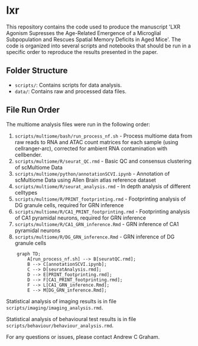 # lxr

This repository contains the code used to produce the manuscript 'LXR Agonism Supresses the Age-Related Emergence of a Microglial Subpopulation and Rescues Spatial Memory Deficits in Aged Mice'. The code is organized into several scripts and notebooks that should be run in a specific order to reproduce the results presented in the paper. 

## Folder Structure

- `scripts/`: Contains scripts for data analysis.
- `data/`: Contains raw and processed data files. 

## File Run Order

The multiome analysis files were run in the following order:

1. `scripts/multiome/bash/run_process_nf.sh` - Process multiome data from raw reads to RNA and ATAC count matrices for each sample (using cellranger-arc), corrected for ambient RNA contamination with cellbender.
2. `scripts/multiome/R/seurat_QC.rmd` - Basic QC and consensus clustering of scMultiome Data
3. `scripts/multiome/python/annotationSCVI.ipynb` - Annotation of scMultiome Data using Allen Brain atlas reference dataset
4. `scripts/multiome/R/seurat_analysis.rmd` - In depth analysis of different celltypes
5. `scripts/multiome/R/PRINT_footprinting.rmd` - Footprinting analysis of DG granule cells, required for GRN inference
6. `scripts/multiome/R/CA1_PRINT_footprinting.rmd` - Footprinting analysis of CA1 pyramidal neurons, required for GRN inference
7. `scripts/multiome/R/CA1_GRN_inference.Rmd` - GRN inference of CA1 pyramidal neurons
8. `scripts/multiome/R/DG_GRN_inference.Rmd` - GRN inference of DG granule cells

```mermaid
    graph TD;
        A[run_process_nf.sh] --> B[seuratQC.rmd];
        B --> C[annotationSCVI.ipynb];
        C --> D[seuratAnalysis.rmd];
        D --> E[PRINT_footprinting.rmd];
        D --> F[CA1_PRINT_footprinting.rmd];
        F --> L[CA1_GRN_inference.Rmd];
        E --> M[DG_GRN_inference.Rmd];
```

Statistical analysis of imaging results is in file `scripts/imaging/imaging_analysis.rmd`.

Statistical analysis of behavioural test results is in file `scripts/behaviour/behaviour_analysis.rmd`.

For any questions or issues, please contact Andrew C Graham.
